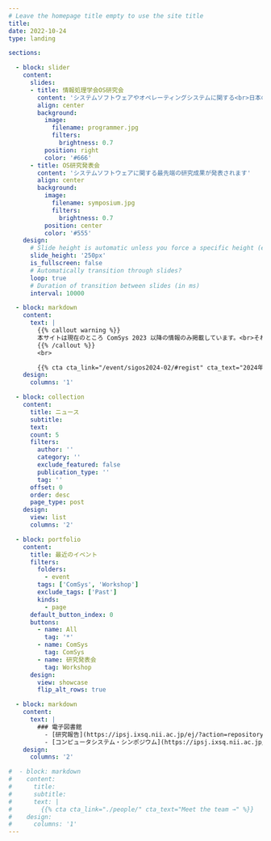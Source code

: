 ```yaml
---
# Leave the homepage title empty to use the site title
title:
date: 2022-10-24
type: landing

sections:

  - block: slider
    content:
      slides:
      - title: 情報処理学会OS研究会
        content: 'システムソフトウェアやオペレーティングシステムに関する<br>日本の研究者コミュニティです'
        align: center
        background:
          image:
            filename: programmer.jpg
            filters:
              brightness: 0.7
          position: right
          color: '#666'
      - title: OS研究発表会
        content: 'システムソフトウェアに関する最先端の研究成果が発表されます'
        align: center
        background:
          image:
            filename: symposium.jpg
            filters:
              brightness: 0.7
          position: center
          color: '#555'
    design:
      # Slide height is automatic unless you force a specific height (e.g. '400px')
      slide_height: '250px'
      is_fullscreen: false
      # Automatically transition through slides?
      loop: true
      # Duration of transition between slides (in ms)
      interval: 10000

  - block: markdown
    content:
      text: |
        {{% callout warning %}}
        本サイトは現在のところ ComSys 2023 以降の情報のみ掲載しています。<br>それ以前の情報については旧サイト http://www.ipsj.or.jp/sig/os/ をご参照ください。
        {{% /callout %}}
        <br>

        {{% cta cta_link="/event/sigos2024-02/#regist" cta_text="2024年2月研究発表会の参加申し込みはこちら" %}}
    design:
      columns: '1'

  - block: collection
    content:
      title: ニュース
      subtitle:
      text:
      count: 5
      filters:
        author: ''
        category: ''
        exclude_featured: false
        publication_type: ''
        tag: ''
      offset: 0
      order: desc
      page_type: post
    design:
      view: list
      columns: '2'

  - block: portfolio
    content:
      title: 最近のイベント
      filters:
        folders:
          - event
        tags: ['ComSys', 'Workshop']
        exclude_tags: ['Past']
        kinds:
          - page
      default_button_index: 0
      buttons:
        - name: All
          tag: '*'
        - name: ComSys
          tag: ComSys
        - name: 研究発表会
          tag: Workshop
      design:
        view: showcase
        flip_alt_rows: true

  - block: markdown
    content:
      text: |
        ### 電子図書館
          - [研究報告](https://ipsj.ixsq.nii.ac.jp/ej/?action=repository_opensearch&index_id=1867)
          - [コンピュータシステム・シンポジウム](https://ipsj.ixsq.nii.ac.jp/ej/?action=repository_opensearch&index_id=6617)
    design:
      columns: '2'

#  - block: markdown
#    content:
#      title:
#      subtitle:
#      text: |
#        {{% cta cta_link="./people/" cta_text="Meet the team →" %}}
#    design:
#      columns: '1'
---
```

